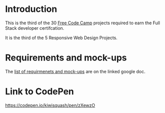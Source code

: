 # Introduction

This is the third of the 30 [Free Code Camp](https://www.freecodecamp.org/settings) projects required to earn the Full Stack developer certifcation.

It is the third of the 5 Responsive Web Design Projects.

# Requirements and mock-ups

The [list of requirmenets and mock-ups](https://docs.google.com/document/d/10UAs4XRW-uXFPNvJBlD4jssOKiPOqf2Bd-Q7CGVuHEY/edit#) are on the linked google doc.

# Link to CodePen

https://codepen.io/kiwisquash/pen/zXewzO
